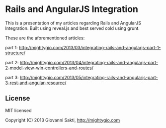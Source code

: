 # Rails and AngularJS Integration

This is a presentation of my articles regarding Rails and AngularJS Integration. Built using reveal.js and best served cold using grunt.

These are the aforementioned articles:

part 1: http://mightygio.com/2013/03/integrating-rails-and-angularjs-part-1-structure/

part 2: http://mightygio.com/2013/04/integrating-rails-and-angularjs-part-2-model-view-win-controllers-and-routes/

part 3: http://mightygio.com/2013/05/integrating-rails-and-angularjs-part-3-rest-and-angular-resource/

## License

MIT licensed

Copyright (C) 2013 Giovanni Sakti, http://mightygio.com

